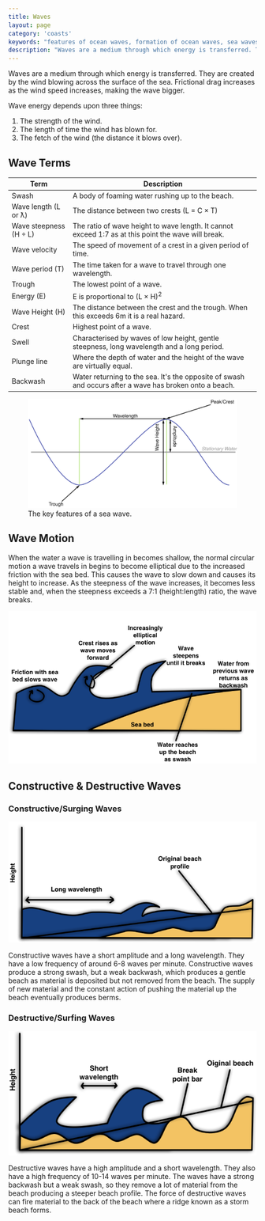 ```yaml
---
title: Waves
layout: page
category: 'coasts'
keywords: "features of ocean waves, formation of ocean waves, sea waves, the fetch of a wave"
description: "Waves are a medium through which energy is transferred. They are created by the wind blowing across the surface of the sea and are a key player in the process of eroding and shaping coasts"
---
```

Waves are a medium through which energy is transferred. They are created by the wind blowing across the surface of the sea. Frictional drag increases as the wind speed increases, making the wave bigger. 

Wave energy depends upon three things:

1. The strength of the wind.
2. The length of time the wind has blown for. 
3. The fetch of the wind (the distance it blows over).

## Wave Terms

| Term                    | Description                                                                                             | 
| ----------------------- | ------------------------------------------------------------------------------------------------------- | 
| Swash                   | A body of foaming water rushing up to the beach.                                                        | 
| Wave length (L or ƛ)    | The distance between two crests (L = C × T)                                                             | 
| Wave steepness (H ÷ L)  | The ratio of wave height to wave length. It cannot exceed 1:7 as at this point the wave will break.     | 
| Wave velocity           | The speed of movement of a crest in a given period of time.                                             | 
| Wave period (T)         | The time taken for a wave to travel through one wavelength.                                             | 
| Trough                  | The lowest point of a wave.                                                                             | 
| Energy (E)              | E is proportional to (L × H)<sup>2</sup>                                                                | 
| Wave Height (H)         | The distance between the crest and the trough. When this exceeds 6m it is a real hazard.                | 
| Crest                   | Highest point of a wave.                                                                                | 
| Swell                   | Characterised by waves of low height, gentle steepness, long wavelength and a long period.              | 
| Plunge line             | Where the depth of water and the height of the wave are virtually equal.                                | 
| Backwash                | Water returning to the sea. It's the opposite of swash and occurs after a wave has broken onto a beach. | 
   

<figure>
<img src="/Images/coasts/2waves/waveDiagram.svg" alt="A diagram showing the key features of a wave">
<figcaption>
The key features of a sea wave.
</figcaption>
</figure>

## Wave Motion

When the water a wave is travelling in becomes shallow, the normal circular motion a wave travels in begins to become elliptical due to the increased friction with the sea bed. This causes the wave to slow down and causes its height to increase. As the steepness of the wave increases, it becomes less stable and, when the steepness exceeds a 7:1 (height:length) ratio, the wave breaks. 

![Diagram of wave motion.](/Images/coasts/2waves/waveMotionDiagram.png)

## Constructive & Destructive Waves

### Constructive/Surging Waves

![Diagram of constructive wave.](/Images/coasts/2waves/constructiveWaveDiagram.png)

Constructive waves have a short amplitude and a long wavelength. They have a low frequency of around 6-8 waves per minute. Constructive waves produce a strong swash, but a weak backwash, which produces a gentle beach as material is deposited but not removed from the beach. The supply of new material and the constant action of pushing the material up the beach eventually produces berms. 

### Destructive/Surfing Waves

![Diagram of destructive wave.](/Images/coasts/2waves/destructiveWaveDiagram.png)

Destructive waves have a high amplitude and a short wavelength. They also have a high frequency of 10-14 waves per minute. The waves have a strong backwash but a weak swash, so they remove a lot of material from the beach producing a steeper beach profile. The force of destructive waves can fire material to the back of the beach where a ridge known as a storm beach forms.